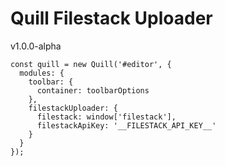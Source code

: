 # Quill Filestack Uploader

v1.0.0-alpha

```
const quill = new Quill('#editor', {
  modules: {
    toolbar: {
      container: toolbarOptions
    },
    filestackUploader: {
      filestack: window['filestack'],
      filestackApiKey: '__FILESTACK_API_KEY__'
    }
  }
});

```